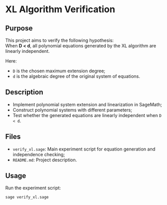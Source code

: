 # XL Algorithm Verification

## Purpose

This project aims to verify the following hypothesis:  
When **D < d**, all polynomial equations generated by the XL algorithm are linearly independent.

Here:

- `D` is the chosen maximum extension degree;
- `d` is the algebraic degree of the original system of equations.

## Description

- Implement polynomial system extension and linearization in SageMath;
- Construct polynomial systems with different parameters;
- Test whether the generated equations are linearly independent when `D < d`.

## Files

- `verify_xl.sage`: Main experiment script for equation generation and independence checking;
- `README.md`: Project description.

## Usage

Run the experiment script:

```bash
sage verify_xl.sage
```
